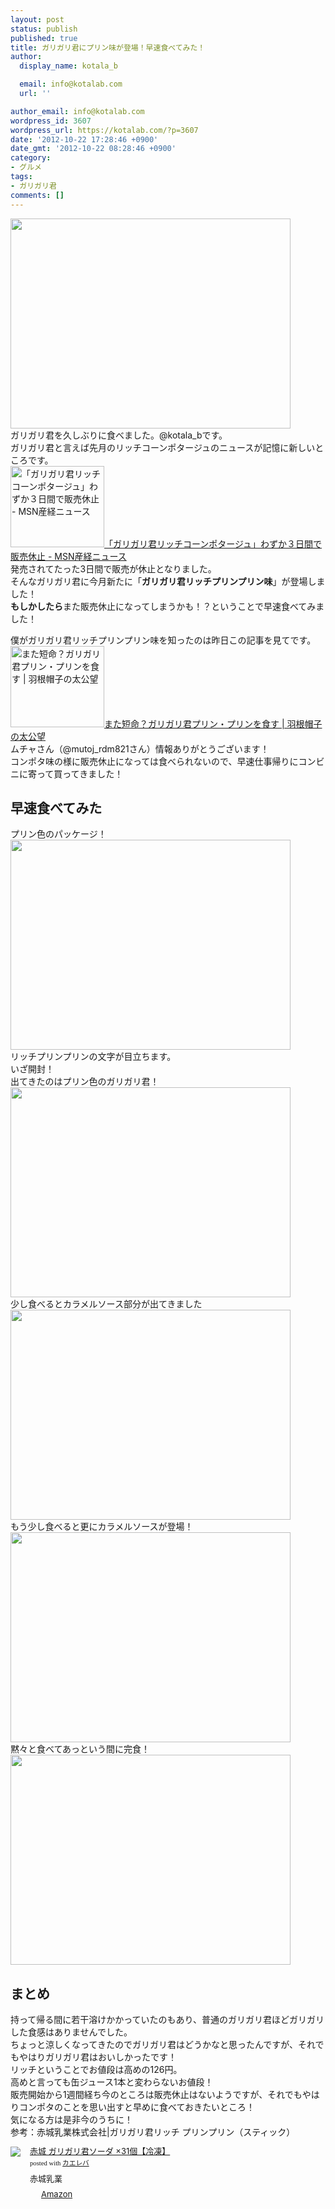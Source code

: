 ```yaml
---
layout: post
status: publish
published: true
title: ガリガリ君にプリン味が登場！早速食べてみた！
author:
  display_name: kotala_b

  email: info@kotalab.com
  url: ''

author_email: info@kotalab.com
wordpress_id: 3607
wordpress_url: https://kotalab.com/?p=3607
date: '2012-10-22 17:28:46 +0900'
date_gmt: '2012-10-22 08:28:46 +0900'
category:
- グルメ
tags:
- ガリガリ君
comments: []
---
```

<p><a href="https://kotalab.com/wp-content/uploads/garigarikun_121022.jpg" target="_blank"><img src="https://kotalab.com/wp-content/uploads/garigarikun_121022.jpg" alt="" title="garigarikun_121022" width="448" height="336" class="alignnone size-full wp-image-3608" /></a><br />
ガリガリ君を久しぶりに食べました。@kotala_bです。<br />
ガリガリ君と言えば先月のリッチコーンポタージュのニュースが記憶に新しいところです。<br />
<a href="http://sankei.jp.msn.com/economy/news/120906/rls12090616500010-n1.htm" target="_blank"><img  class="alignleft" src="https://capture.heartrails.com/150x130?http://sankei.jp.msn.com/economy/news/120906/rls12090616500010-n1.htm" alt="「ガリガリ君リッチコーンポタージュ」わずか３日間で販売休止 - MSN産経ニュース" width="150" height="130" /></a><a href="http://sankei.jp.msn.com/economy/news/120906/rls12090616500010-n1.htm" target="_blank">「ガリガリ君リッチコーンポタージュ」わずか３日間で販売休止 - MSN産経ニュース</a><a href="https://b.hatena.ne.jp/entry/http://sankei.jp.msn.com/economy/news/120906/rls12090616500010-n1.htm" target="_blank"><img border="0" src="https://b.hatena.ne.jp/entry/image/http://sankei.jp.msn.com/economy/news/120906/rls12090616500010-n1.htm" alt="" /></a><br style="clear:both;" />発売されてたった3日間で販売が休止となりました。<br />
そんなガリガリ君に今月新たに「<strong>ガリガリ君リッチプリンプリン味</strong>」が登場しました！<br />
<strong>もしかしたら</strong>また販売休止になってしまうかも！？ということで早速食べてみました！<br />
</p>
<!--more-->
<p>僕がガリガリ君リッチプリンプリン味を知ったのは昨日この記事を見てです。<br />
<a href="http://www.jmuto.info/2012/10/garigari-pudding.html" target="_blank"><img  class="alignleft" src="https://capture.heartrails.com/150x130?http://www.jmuto.info/2012/10/garigari-pudding.html" alt="また短命？ガリガリ君プリン・プリンを食す | 羽根帽子の太公望" width="150" height="130" /></a><a href="http://www.jmuto.info/2012/10/garigari-pudding.html" target="_blank">また短命？ガリガリ君プリン・プリンを食す | 羽根帽子の太公望</a><span class="removed_link" title="b.hatena.ne.jp/entry/http://www.jmuto.info/2012/10/garigari-pudding.html"><img border="0" src="https://b.hatena.ne.jp/entry/image/http://www.jmuto.info/2012/10/garigari-pudding.html" alt="" /></span><br style="clear:both;" />ムチャさん（@mutoj_rdm821さん）情報ありがとうございます！<br />
コンポタ味の様に販売休止になっては食べられないので、早速仕事帰りにコンビニに寄って買ってきました！</p>
<h2>早速食べてみた</h2>
<p>プリン色のパッケージ！<br />
<a href="https://kotalab.com/wp-content/uploads/garigarikun_121022_01.jpg" target="_blank"><img src="https://kotalab.com/wp-content/uploads/garigarikun_121022_01.jpg" alt="" title="garigarikun_121022_01" width="448" height="336" class="alignnone size-full wp-image-3609" /></a><br />
リッチプリンプリンの文字が目立ちます。<br />
いざ開封！<br />
出てきたのはプリン色のガリガリ君！<br />
<a href="https://kotalab.com/wp-content/uploads/garigarikun_121022_02.jpg" target="_blank"><img src="https://kotalab.com/wp-content/uploads/garigarikun_121022_02.jpg" alt="" title="garigarikun_121022_02" width="448" height="336" class="alignnone size-full wp-image-3610" /></a><br />
少し食べるとカラメルソース部分が出てきました<br />
<a href="https://kotalab.com/wp-content/uploads/garigarikun_121022_03.jpg" target="_blank"><img src="https://kotalab.com/wp-content/uploads/garigarikun_121022_03.jpg" alt="" title="garigarikun_121022_03" width="448" height="336" class="alignnone size-full wp-image-3611" /></a><br />
もう少し食べると更にカラメルソースが登場！<br />
<a href="https://kotalab.com/wp-content/uploads/garigarikun_121022_04.jpg" target="_blank"><img src="https://kotalab.com/wp-content/uploads/garigarikun_121022_04.jpg" alt="" title="garigarikun_121022_04" width="448" height="336" class="alignnone size-full wp-image-3612" /></a><br />
黙々と食べてあっという間に完食！<br />
<a href="https://kotalab.com/wp-content/uploads/garigarikun_121022_05.jpg" target="_blank"><img src="https://kotalab.com/wp-content/uploads/garigarikun_121022_05.jpg" alt="" title="garigarikun_121022_05" width="448" height="336" class="alignnone size-full wp-image-3616" /></a></p>
<h2>まとめ</h2>
<p>持って帰る間に若干溶けかかっていたのもあり、普通のガリガリ君ほどガリガリした食感はありませんでした。<br />
ちょっと涼しくなってきたのでガリガリ君はどうかなと思ったんですが、それでもやはりガリガリ君はおいしかったです！<br />
リッチということでお値段は高めの126円。<br />
高めと言っても缶ジュース1本と変わらないお値段！<br />
販売開始から1週間経ち今のところは販売休止はないようですが、それでもやはりコンポタのことを思い出すと早めに食べておきたいところ！<br />
気になる方は是非今のうちに！<br />
参考：<span class="removed_link" title="www.akagi.com/products/10396.html">赤城乳業株式会社|ガリガリ君リッチ プリンプリン（スティック）</span></p>
<div class="kaerebalink-box" style="text-align:left;padding-bottom:20px;font-size:small;/zoom: 1;overflow: hidden;">
<div class="kaerebalink-image" style="float:left;margin:0 15px 10px 0;"><a href="https://www.amazon.co.jp/exec/obidos/ASIN/B00742K89A/same-22/ref=nosim/" rel="nofollow" target="_blank"><img src="https://images-fe.ssl-images-amazon.com/images/I/41boJ1IgpwL._SL160_.jpg" style="border: none;" /></a></div>
<div class="kaerebalink-info" style="line-height:120%;/zoom: 1;overflow: hidden;">
<div class="kaerebalink-name" style="margin-bottom:10px;line-height:120%"><a href="https://www.amazon.co.jp/exec/obidos/ASIN/B00742K89A/same-22/ref=nosim/" rel="nofollow" target="_blank">赤城 ガリガリ君ソーダ &times;31個【冷凍】</a>
<div class="kaerebalink-powered-date" style="font-size:8pt;margin-top:5px;font-family:verdana;line-height:120%">posted with <a href="https://kaereba.com" target="_blank">カエレバ</a></div>
</div>
<div class="kaerebalink-detail" style="margin-bottom:5px;"> 赤城乳業     </div>
<div class="kaerebalink-link1" style="margin-top:10px;">
<div class="shoplinkamazon" style="display:inline;margin-right:5px;background: url('https://img.yomereba.com/tam_k_01.gif') 0 0 no-repeat;padding: 2px 0 2px 18px;white-space: nowrap;"><a href="https://www.amazon.co.jp/gp/search?keywords=%83K%83%8A%83K%83%8A%8CN%83%5C%81%5B%83_&__mk_ja_JP=%83J%83%5E%83J%83i&tag=same-22" rel="nofollow" target="_blank" title="アマゾン" >Amazon</a></div>
</div>
</div>
<div class="booklink-footer" style="clear: left"></div>
</div>
